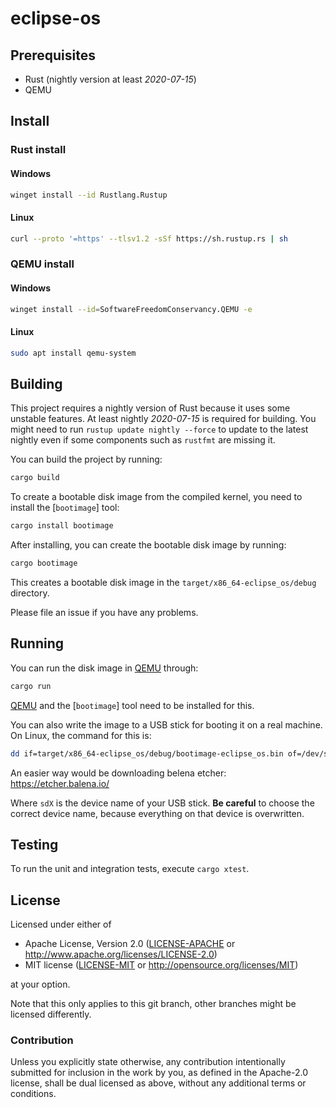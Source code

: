 # eclipse-os


## Prerequisites

- Rust (nightly version at least _2020-07-15_)
- QEMU

## Install
### Rust install
#### Windows
```sh
winget install --id Rustlang.Rustup
```
#### Linux
```sh
curl --proto '=https' --tlsv1.2 -sSf https://sh.rustup.rs | sh
```

### QEMU install
#### Windows
```sh
winget install --id=SoftwareFreedomConservancy.QEMU -e
```
#### Linux
```sh
sudo apt install qemu-system
```

## Building

This project requires a nightly version of Rust because it uses some unstable features. At least nightly _2020-07-15_ is required for building. You might need to run `rustup update nightly --force` to update to the latest nightly even if some components such as `rustfmt` are missing it.

You can build the project by running:

```sh
cargo build
```

To create a bootable disk image from the compiled kernel, you need to install the [`bootimage`] tool:

```sh
cargo install bootimage
```

After installing, you can create the bootable disk image by running:

```sh
cargo bootimage
```

This creates a bootable disk image in the `target/x86_64-eclipse_os/debug` directory.

Please file an issue if you have any problems.

## Running

You can run the disk image in [QEMU] through:

[QEMU]: https://www.qemu.org/

```sh
cargo run
```

[QEMU] and the [`bootimage`] tool need to be installed for this.

You can also write the image to a USB stick for booting it on a real machine. On Linux, the command for this is:

```sh
dd if=target/x86_64-eclipse_os/debug/bootimage-eclipse_os.bin of=/dev/sdX && sync
```

An easier way would be downloading belena etcher:
https://etcher.balena.io/

Where `sdX` is the device name of your USB stick. **Be careful** to choose the correct device name, because everything on that device is overwritten.

## Testing

To run the unit and integration tests, execute `cargo xtest`.

## License

Licensed under either of

- Apache License, Version 2.0 ([LICENSE-APACHE](LICENSE-APACHE) or
  http://www.apache.org/licenses/LICENSE-2.0)
- MIT license ([LICENSE-MIT](LICENSE-MIT) or http://opensource.org/licenses/MIT)

at your option.

Note that this only applies to this git branch, other branches might be licensed differently.

### Contribution

Unless you explicitly state otherwise, any contribution intentionally submitted for inclusion in the work by you, as defined in the Apache-2.0 license, shall be dual licensed as above, without any additional terms or conditions.
